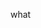 what

<!---
VkusnyKvass/VkusnyKvass is a ✨ special ✨ repository because its `README.md` (this file) appears on your GitHub profile.
You can click the Preview link to take a look at your changes.
--->
